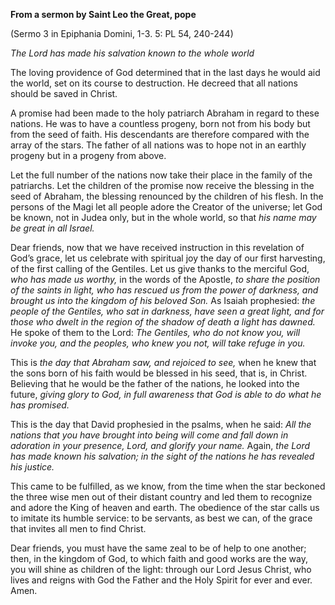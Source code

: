 

**From a sermon by Saint Leo the Great, pope**

(Sermo 3 in Epiphania Domini, 1-3. 5: PL 54, 240-244)

_The Lord has made his salvation known to the whole world_

The loving providence of God determined that in the last days he would aid the world, set on its course to destruction. He decreed that all nations should be saved in Christ.

A promise had been made to the holy patriarch Abraham in regard to these nations. He was to have a countless progeny, born not from his body but from the seed of faith. His descendants are therefore compared with the array of the stars. The father of all nations was to hope not in an earthly progeny but in a progeny from above.

Let the full number of the nations now take their place in the family of the patriarchs. Let the children of the promise now receive the blessing in the seed of Abraham, the blessing renounced by the children of his flesh. In the persons of the Magi let all people adore the Creator of the universe; let God be known, not in Judea only, but in the whole world, so that _his name may be great in all Israel._

Dear friends, now that we have received instruction in this revelation of God’s grace, let us celebrate with spiritual joy the day of our first harvesting, of the first calling of the Gentiles. Let us give thanks to the merciful God, _who has made us worthy,_ in the words of the Apostle, _to share the position of the saints in light, who has rescued us from the power of darkness, and brought us into the kingdom of his beloved Son._ As Isaiah prophesied: _the people of the Gentiles, who sat in darkness, have seen a great light, and for those who dwelt in the region of the shadow of death a light has dawned._ He spoke of them to the Lord: _The Gentiles, who do not know you, will invoke you, and the peoples, who knew you not, will take refuge in you._

This is _the day that Abraham saw, and rejoiced to see,_ when he knew that the sons born of his faith would be blessed in his seed, that is, in Christ. Believing that he would be the father of the nations, he looked into the future, _giving glory to God, in full awareness that God is able to do what he has promised._

This is the day that David prophesied in the psalms, when he said: _All the nations that you have brought into being will come and fall down in adoration in your presence, Lord, and glorify your name._ Again, _the Lord has made known his salvation; in the sight of the nations he has revealed his justice._

This came to be fulfilled, as we know, from the time when the star beckoned the three wise men out of their distant country and led them to recognize and adore the King of heaven and earth. The obedience of the star calls us to imitate its humble service: to be servants, as best we can, of the grace that invites all men to find Christ.

Dear friends, you must have the same zeal to be of help to one another; then, in the kingdom of God, to which faith and good works are the way, you will shine as children of the light: through our Lord Jesus Christ, who lives and reigns with God the Father and the Holy Spirit for ever and ever. Amen.

